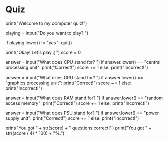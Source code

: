 # Quiz
print("Welcome to my computer quiz!")

playing = input("Do you want to play? ")

if playing.lower() != "yes":
    quit()
   
print("Okay! Let's play :)")
score = 0

answer = input("What does CPU stand for? ")
if answer.lower() == "central processing unit":
    print("Correct!")
    score += 1
else:
    print("Incorrect!")
    
answer = input("What does GPU stand for? ")
if answer.lower() == "graphics processing unit":
    print("Correct!")
    score += 1
else:
    print("Incorrect!")

answer = input("What does RAM stand for? ")
if answer.lower() == "random access memory":
    print("Correct!")
    score += 1
else:
    print("Incorrect!")
    
answer = input("What does PSU stand for? ")
if answer.lower() == "power supply unit":
    print("Correct!")
    score += 1
else:
    print("Incorrect!")
    
print("You got " + str(score) + " questions correct!")
print("You got " + str((score / 4) * 100) + "%.")
